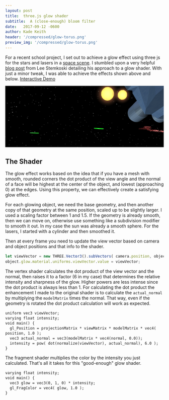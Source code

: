 ```yaml
---
layout: post
title:  three.js glow shader
subtitle:  A (close-enough) bloom filter
date:   2017-09-12 -0600
author: Kade Keith
header: '/compressed/glow-torus.png'
preview_img: '/compressed/glow-torus.png'
---
```


For a recent school project, I set out to achieve a glow effect using three js for the stars and lasers in a [space scene](/stuff/space-battle-boids). I stumbled upon a very helpful [blog post](https://stemkoski.blogspot.com/2013/07/shaders-in-threejs-glow-and-halo.html) from Lee Stemkoski detailing his approach to a glow shader. With just a minor tweak, I was able to achieve the effects shown above and below. [Interactive Demo](/stuff/three/glow/)

![battle boids screenshot](/compressed/boid-shot.png)

## The Shader
The glow effect works based on the idea that if you have a mesh with smooth, rounded corners the dot product of the view angle and the normal of a face will be highest at the center of the object, and lowest (approaching 0) at the edges. Using this property, we can effectively create a satisfying glow effect.

For each glowing object, we need the base geometry, and then another copy of that geometry at the same position, scaled up to be slightly larger. I used a scaling factor between 1 and 1.5. If the geometry is already smooth, then we can move on, otherwise use something like a subdivision modifier to smooth it out. In my case the sun was already a smooth sphere. For the lasers, I started with a cylinder and then smoothed it.  

Then at every frame you need to update the view vector based on camera and object positions and that info to the shader.

```javascript
let viewVector = new THREE.Vector3().subVectors( camera.position, object.glow.getWorldPosition());
object.glow.material.uniforms.viewVector.value = viewVector;
```

The vertex shader calculates the dot product of the view vector and the normal, then raises it to a factor (6 in my case) that determines the relative intensity and sharpness of the glow. Higher powers are less intense since the dot product is always less than 1. For calculating the dot product the enhancement I made to the original shader is to calculate the `actual_normal` by multiplying the `modelMatrix` times the normal. That way, even if the geometry is rotated the dot product calculation will work as expected.

```
uniform vec3 viewVector;
varying float intensity;
void main() {
  gl_Position = projectionMatrix * viewMatrix * modelMatrix * vec4( position, 1.0 );
  vec3 actual_normal = vec3(modelMatrix * vec4(normal, 0.0));
  intensity = pow( dot(normalize(viewVector), actual_normal), 6.0 );
}
```

The fragment shader multiplies the color by the intensity you just calculated. That's all it takes for this "good-enough" glow shader.

```
varying float intensity;
void main() {
  vec3 glow = vec3(0, 1, 0) * intensity;
  gl_FragColor = vec4( glow, 1.0 );
}
```

